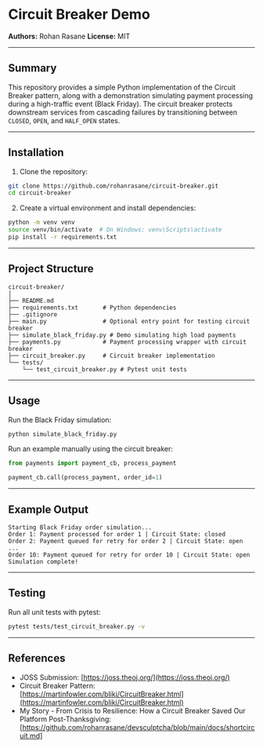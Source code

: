 # Circuit Breaker Demo

**Authors:** Rohan Rasane
**License:** MIT

---

## Summary

This repository provides a simple Python implementation of the Circuit Breaker pattern, along with a demonstration simulating payment processing during a high-traffic event (Black Friday). The circuit breaker protects downstream services from cascading failures by transitioning between `CLOSED`, `OPEN`, and `HALF_OPEN` states.

---

## Installation

1. Clone the repository:

```bash
git clone https://github.com/rohanrasane/circuit-breaker.git
cd circuit-breaker
```

2. Create a virtual environment and install dependencies:

```bash
python -m venv venv
source venv/bin/activate  # On Windows: venv\Scripts\activate
pip install -r requirements.txt
```

---

## Project Structure

```
circuit-breaker/
│
├── README.md
├── requirements.txt       # Python dependencies
├── .gitignore
├── main.py                # Optional entry point for testing circuit breaker
├── simulate_black_friday.py # Demo simulating high load payments
├── payments.py            # Payment processing wrapper with circuit breaker
├── circuit_breaker.py     # Circuit breaker implementation
└── tests/
    └── test_circuit_breaker.py # Pytest unit tests
```

---

## Usage

Run the Black Friday simulation:

```bash
python simulate_black_friday.py
```

Run an example manually using the circuit breaker:

```python
from payments import payment_cb, process_payment

payment_cb.call(process_payment, order_id=1)
```

---

## Example Output

```
Starting Black Friday order simulation...
Order 1: Payment processed for order 1 | Circuit State: closed
Order 2: Payment queued for retry for order 2 | Circuit State: open
...
Order 10: Payment queued for retry for order 10 | Circuit State: open
Simulation complete!
```

---

## Testing

Run all unit tests with pytest:

```bash
pytest tests/test_circuit_breaker.py -v
```

---

## References

* JOSS Submission: [https://joss.theoj.org/](https://joss.theoj.org/)
* Circuit Breaker Pattern: [https://martinfowler.com/bliki/CircuitBreaker.html](https://martinfowler.com/bliki/CircuitBreaker.html)
* My Story - From Crisis to Resilience: How a Circuit Breaker Saved Our Platform Post-Thanksgiving: [https://github.com/rohanrasane/devsculptcha/blob/main/docs/shortcircuit.md]
